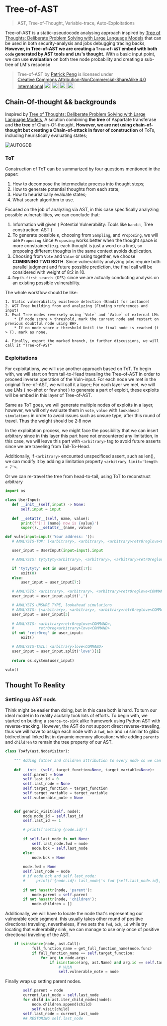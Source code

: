 # Tree-of-AST
> AST, Tree-of-Thought, Variable-trace, Auto-Exploitations

Tree-of-AST is a static-pseudocode analysing approach inspired by
[Tree of Thoughts: Deliberate Problem Solving with Large Language Models](https://arxiv.org/abs/2305.10601) that can be used in both security-analysis and jobs debugging tracing backs, **However, in Tree-of-AST we are creating a `Tree-of-AST` embed with both `code` generated by AST tools and `LMs`'s thought.** With a basic input point, we can use **evaluation** on both tree node probability and creating a sub-tree of LM's response

> <p xmlns:cc="http://creativecommons.org/ns#" xmlns:dct="http://purl.org/dc/terms/"><span property="dct:title">Tree-of-AST</span> by <a rel="cc:attributionURL dct:creator" property="cc:attributionName" href="https://0reg.dev">Patrick Peng</a> is licensed under <a href="https://creativecommons.org/licenses/by-nc-sa/4.0/?ref=chooser-v1" target="_blank" rel="license noopener noreferrer" style="display:inline-block;">Creative Commons Attribution-NonCommercial-ShareAlike 4.0 International<img style="height:22px!important;margin-left:3px;vertical-align:text-bottom;" src="https://mirrors.creativecommons.org/presskit/icons/cc.svg?ref=chooser-v1" alt=""><img style="height:22px!important;margin-left:3px;vertical-align:text-bottom;" src="https://mirrors.creativecommons.org/presskit/icons/by.svg?ref=chooser-v1" alt=""><img style="height:22px!important;margin-left:3px;vertical-align:text-bottom;" src="https://mirrors.creativecommons.org/presskit/icons/nc.svg?ref=chooser-v1" alt=""><img style="height:22px!important;margin-left:3px;vertical-align:text-bottom;" src="https://mirrors.creativecommons.org/presskit/icons/sa.svg?ref=chooser-v1" alt=""></a></p>

## Chain-Of-thought && backgrounds
Inspired by [Tree of Thoughts: Deliberate Problem Solving with Large Language Models](https://arxiv.org/abs/2305.10601), A solution combining **the tree** of Aspartate transferase and **the tree** of Chain-Of-thought. **However, we are not using chain-of-thought but creating a Chain-of-attack in favor of construction** of ToTs, including heuristically evaluating states;


![AUTOGDB](imgs/MindMap.svg)


### ToT
Construction of ToT can be summarized by four questions mentioned in the paper:
1. How to decompose the intermediate process into thought steps;
2. How to generate potential thoughts from each state; 
3. How to heuristically evaluate states; 
4. What search algorithm to use.

Focused on the job of analyzing via AST, in this case specifically analyzing possible vulnerabilities, we can conclude that:

1. Information will given ( Potential Vulnerability: Tools like `bandit`, Tree construction: AST )
2. To generate possible `K`, choosing from `Sampling`, and `Proposing`, we will use `Proposing` since `Proposing` works better when the thought space is more constrained (e.g. each thought is just a word or a line), so proposing different thoughts in the same context avoids duplication.
3. Choosing from `Vote` and `Value` or using together, we choose **COMBINING TWO BOTH**. Since vulnerability analyzing jobs require both parallel judgment and future possible prediction, the final call will be considered with weight of 8:2 in 10.
4. `Depth-first search (DFS)` since we are actually conducting analysis on an existing possible vulnerability.

The whole workflow should be like:
```
1. Static vulnerability existence detection (Bandit for instance)
2. AST Tree building from and analyzing (Finding xreferences and input)
3. Eval Tree nodes reversely using `Vote` and `Value` of external LMs
    * If node score > threshold, mark the current node and restart on previous doubtful node using BHF.
    * If no node score > threshold Until the final node is reached (t > T), mark as none.

4. Finally, export the marked branch, in further discussions, we will call it "Tree-of-AST"
```
### Exploitations
For exploitations, we will use another approach based on ToT. To begin with, we will start on from tail-to-Head travaling the Tree-of-AST in order to proceed inverse operation of the Vuln-input. For each node we met in the original Tree-of-AST, we will call it a layer; For each layer we met, we will use LMs ( no-shot or few shot ) to generate a part of exploit, these exploits will be embed in this layer of Tree-of-AST.

Same as ToT goes, we will generate multiple nodes of exploits in a layer, however, we will only evaluate them in `vote`, `value` with `lookahead simulations` in order to avoid issues such as unsure type, after this round of travel. Thus the weight should be 2:8 now

In the exploitation process, we might face the possibility that we can insert arbitrary since in this layer this part have not encountered any limitation, in this case, we will leave this part with `<arbitrary>` tag to avoid future asserts since we are traveling from Tail-To-Head.

Additionally, if `<arbitrary>` encounted unspecificed assert, such as len(), we can modify it by adding a limitation property `<arbitrary limit='length < 7'>`. 

Or we can re-travel the tree from head-to-tail, using ToT to reconstruct arbitrary





 ```python
import os

class UserInput:
    def __init__(self,input) -> None:
        self.input = input
        
    def __setattr__(self, name, value):
        print(f'[!] {name} now is {value}')
        super().__setattr__(name, value)

def vuln(input=input('Your address: ')):
    # ANALYSIS-TOP: [<arbitrary>, <arbitrary>, <arbitrary>retr0reglove<COMMAND>]

    user_input = UserInput(input=input).input

    # ANALYSIS: tytytyty<arbitrary>, <arbitrary>, <arbitrary>retr0reglove<COMMAND>

    if 'tytytyty' not in user_input[:7]:
        exit(0)
    else:
        user_input = user_input[7:]

    # ANALYSIS: <arbitrary>, <arbitrary>, <arbitrary>retr0reglove<COMMAND>
    user_input = user_input.split(',')

    # ANALYSIS UNSURE TYPE, lookahead simulations
    # ANALYSIS: [<arbitrary>, <arbitrary>, <arbitrary>retr0reglove<COMMAND>]
    user_input = user_input[3]
    
    # ANALYSIS: <arbitrary>retr0reglove<COMMAND>,
    #           retr0reg<arbitrary>love<COMMAND>
    if not 'retr0reg' in user_input:
        exit()

    # ANALYSIS-TAIL: <arbitrary>love<COMMAND>
    user_input = user_input.split('love')[1] 
    
    return os.system(user_input)

vuln()

```

## Thought To Reality
### Setting up AST nods
Think might be easier than doing, but in this case both is hard. To turn our ideal model in to reality acutally took lots of efforts. To begin with, we started on buiding a `source-to-sink` alike framework using Python AST with reverse-tracking. However, the AST do not support direct reverse-traveling, thus we will have to assign each node with a `fwd`, `bck` and `id` similar to glibc bidirectional linked list in dynamic memory allocation; while adding `parents` and `children` to remain the tree property of our AST.

```python
class ToAfy(ast.NodeVisitor):
    
    """ Adding father and children attribution to every node so we can reverse travel the AST """
    
    def __init__(self, target_function=None, target_variable=None):
        self.parent = None
        self.last_id = 0
        self.last_node = None
        self.target_function = target_function
        self.target_variable = target_variable
        self.vulnerable_note = None

        
    def generic_visit(self, node):
        node.node_id = self.last_id
        self.last_id += 1

        # print(f'setting {node.id}')
        
        if self.last_node is not None:
            self.last_node.fwd = node
            node.bck = self.last_node
        else:
            node.bck = None
            
        node.fwd = None
        self.last_node = node
        # if node.bck and self.last_node:
        #     print(f'{node.id}: last_node\'s fwd {self.last_node.id}, note\'s bck {node.bck.id}')
        
        if not hasattr(node, 'parent'):
            node.parent = self.parent
        if not hasattr(node, 'children'):
            node.children = []
```

Additionally, we will have to locate the node that's representing our vulnerable code segment. this usually takes other round of positive directional traveling, nevertheless,  if we sets the `fwd`, `bck`, `id` while try locating that vulnerability sink, we can manage to use only once of positive directional traveling of the AST.

```python
    if isinstance(node, ast.Call):
            full_function_name = get_full_function_name(node.func)
            if full_function_name == self.target_function:
                for arg in node.args:
                    if isinstance(arg, ast.Name) and arg.id == self.target_variable:
                        # VULN
                        self.vulnerable_note = node
```
Finally wrap up setting parent nodes.
```python
        self.parent = node
        current_last_node = self.last_node
        for child in ast.iter_child_nodes(node):
            node.children.append(child)
            self.visit(child)
        self.last_node = current_last_node 
        ## RESTORING self.last_node
```

